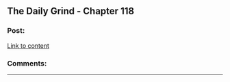 ## The Daily Grind - Chapter 118

### Post:

[Link to content](https://www.royalroad.com/fiction/15925/the-daily-grind/chapter/570785/chapter-118)

### Comments:

---

